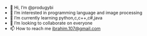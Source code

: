 - 👋 Hi, I’m @produgybi
- 👀 I’m interested in programming language and image processing
- 🌱 I’m currently learning python,c,c++,c#,java  
- 💞️ I’m looking to collaborate on everyone
- 📫 How to reach me ibrahim.107@gmail.com
